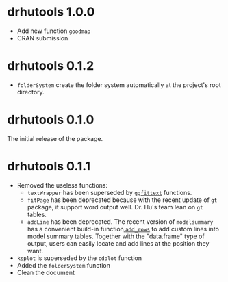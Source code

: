 # drhutools 1.0.0

- Add new function `goodmap`
- CRAN submission

# drhutools 0.1.2

- `folderSystem` create the folder system automatically at the project's root directory.

# drhutools 0.1.0

The initial release of the package.


# drhutools 0.1.1

- Removed the useless functions:
  - `textWrapper` has been superseded by [`ggfittext`](https://github.com/wilkox/ggfittext) functions.
  - `fitPage` has been deprecated because with the recent update of `gt` package, it support word output well. Dr. Hu's team lean on `gt` tables.
  - `addLine` has been deprecated. The recent version of `modelsummary` has a convenient build-in function[ `add_rows`](https://vincentarelbundock.github.io/modelsummary/articles/modelsummary.html#add_rows) to add custom lines into model summary tables. Together with the "data.frame" type of output, users can easily locate and add lines at the position they want.
- `ksplot` is superseded by the `cdplot` function
- Added the `folderSystem` function
- Clean the document

